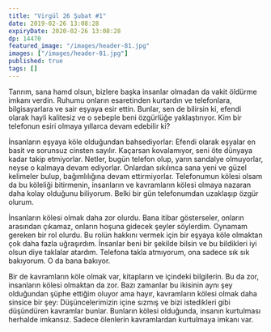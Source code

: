 ```yaml
---
title: "Virgül 26 Şubat #1"
date: 2019-02-26 13:08:28
expiryDate: 2020-02-26 13:08:28
dp: 14470
featured_image: "/images/header-81.jpg"
images: ["/images/header-81.jpg"]
published: true
tags: []
---
```




Tanrım, sana hamd olsun, bizlere başka insanlar olmadan da vakit öldürme imkanı
verdin. Ruhumu onların esaretinden kurtardın ve telefonlara, bilgisayarlara ve
sair eşyaya esir ettin. Bunlar, sen de bilirsin ki, efendi olarak hayli
kalitesiz ve o sebeple beni özgürlüğe yaklaştırıyor. Kim bir telefonun esiri
olmaya yıllarca devam edebilir ki?

İnsanların eşyaya köle olduğundan bahsediyorlar: Efendi olarak eşyalar en basit
ve sorunsuz cinsten sayılır. Kaçarsan kovalamıyor, seni öte dünyaya kadar takip
etmiyorlar. Netler, bugün telefon olup, yarın sandalye olmuyorlar, neyse o
kalmaya devam ediyorlar. Onlardan sıkılınca sana yeni ve güzel kelimeler bulup,
bağımlılığına devam ettirmiyorlar. Telefonumun kölesi olsam da bu köleliği
bitirmenin, insanların ve kavramların kölesi olmaya nazaran daha kolay olduğunu
biliyorum. Belki bir gün telefonumdan uzaklaşıp özgür olurum.

İnsanların kölesi olmak daha zor olurdu. Bana itibar gösterseler, onların
arasından çıkamaz, onların hoşuna gidecek şeyler söylerdim. Oynamam gereken bir
rol olurdu. Bu rolün hakkını vermek için bir eşyaya köle olmaktan çok daha fazla
uğraşırdım. İnsanlar beni bir şekilde bilsin ve bu bildikleri iyi olsun diye
taklalar atardım. Telefona takla atmıyorum, ona sadece sık sık bakıyorum. O da
bana bakıyor.

Bir de kavramların köle olmak var, kitapların ve içindeki bilgilerin. Bu da zor,
insanların kölesi olmaktan da zor. Bazı zamanlar bu ikisinin aynı şey olduğundan
şüphe ettiğim oluyor ama hayır, kavramların kölesi olmak daha sinsice bir şey:
Düşüncelerimizin içine sızmış ve bizi istedikleri gibi düşündüren kavramlar
bunlar. Bunların kölesi olduğunda, insanın kurtulması herhalde imkansız. Sadece
ölenlerin kavramlardan kurtulmaya imkanı var.

